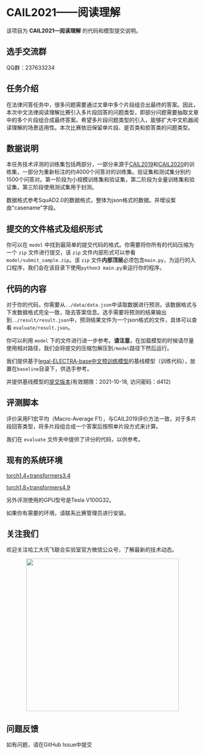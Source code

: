 # CAIL2021——阅读理解

该项目为 **CAIL2021—阅读理解** 的代码和模型提交说明。

## 选手交流群

QQ群：237633234

## 任务介绍

在法律问答任务中，很多问题需要通过文章中多个片段组合出最终的答案。因此，本次中文法律阅读理解比赛引入多片段回答的问题类型，即部分问题需要抽取文章中的多个片段组合成最终答案。希望多片段问题类型的引入，能够扩大中文机器阅读理解的场景适用性。本次比赛依旧保留单片段、是否类和拒答类的问题类型。

## 数据说明

本任务技术评测的训练集包括两部分，一部分来源于[CAIL2019](https://github.com/china-ai-law-challenge/CAIL2019/tree/master/%E9%98%85%E8%AF%BB%E7%90%86%E8%A7%A3/data)和[CAIL2020](https://github.com/china-ai-law-challenge/CAIL2020/tree/master/ydlj/data)的训练集，一部分为重新标注的约4000个问答对的训练集。验证集和测试集分别约1500个问答对。第一阶段为小规模训练集和验证集，第二阶段为全量训练集和验证集，第三阶段使用测试集用于封测。

数据格式参考SquAD2.0的数据格式，整体为json格式的数据。并增设案由"casename"字段。

## 提交的文件格式及组织形式

你可以在 ``model`` 中找到最简单的提交代码的格式。你需要将你所有的代码压缩为一个 ``zip`` 文件进行提交，该 ``zip`` 文件内部形式可以参看 ``model/submit_sample.zip``。该 ``zip`` 文件**内部顶层**必须包含``main.py``，为运行的入口程序，我们会在该目录下使用``python3 main.py``来运行你的程序。

## 代码的内容

对于你的代码，你需要从``../data/data.json``中读取数据进行预测，该数据格式与下发数据格式完全一致，隐去答案信息。选手需要将预测的结果输出到``../result/result.json``中，预测结果文件为一个json格式的文件，具体可以查看 ``evaluate/result.json``。

你可以利用 ``model`` 下的文件进行进一步参考。**请注意**，在加载模型的时候请尽量使用相对路径，我们会将提交的压缩包解压到``/model``路径下然后运行。

我们提供基于[legal-ELECTRA-base中文预训练模型](https://github.com/ymcui/Chinese-ELECTRA)的基线模型（训练代码），放置在``baseline``目录下，供选手参考。

并提供基线模型的[提交版本](http://pan.iflytek.com:80/link/B7F41F4A01F92BB1D68C22A28C424B69)(有效期限：2021-10-18, 访问密码：d412)

## 评测脚本

评价采用F1宏平均（Macro-Average F1），与CAIL2019评价方法一致，对于多片段回答类型，将多片段组合成一个答案后按照单片段方式来计算。

我们在 ``evaluate`` 文件夹中提供了评分的代码，以供参考。

## 现有的系统环境

[torch1.4+transformers3.4](./envs/torch1.4+transformers3.4.md)

[torch1.8+transformers4.9](./envs/torch1.8+transformers4.9.md)

另外评测使用的GPU型号是Tesla V100G32。

如果你有需要的环境，请联系比赛管理员进行安装。

## 关注我们
欢迎关注哈工大讯飞联合实验室官方微信公众号，了解最新的技术动态。

<div align=center><img width="400" height="400" src="./images/HFL.jpg"/></div>

## 问题反馈
如有问题，请在GitHub Issue中提交
